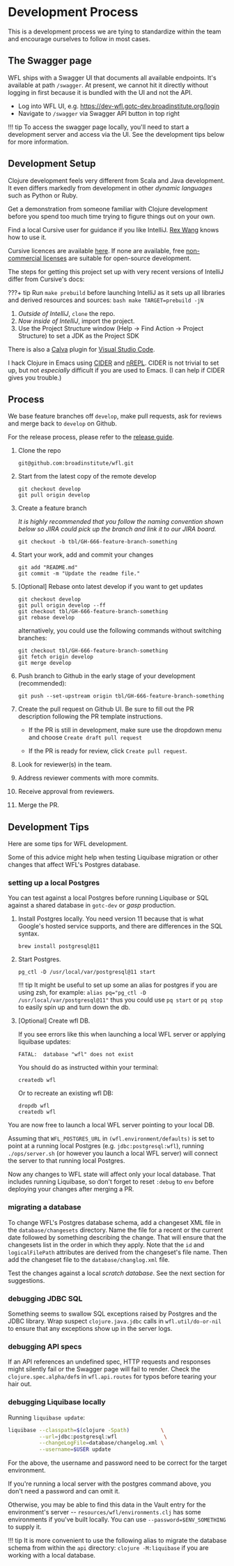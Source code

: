 # Development Process

This is a development process we are tying to standardize within the team and
encourage ourselves to follow in most cases.

## The Swagger page

WFL ships with a Swagger UI that documents all available endpoints. It's
available at path `/swagger`.  At present, we cannot hit it directly
without logging in first because it is bundled with the UI and not the API.

- Log into WFL UI, e.g. https://dev-wfl.gotc-dev.broadinstitute.org/login
- Navigate to `/swagger` via Swagger API button in top right

!!! tip
    To access the swagger page locally, you'll need to start a development
    server and access via the UI. See the development tips below for more
    information.

## Development Setup

Clojure development feels very different from Scala and Java development. It
even differs markedly from development in other *dynamic languages* such as
Python or Ruby.

Get a demonstration from someone familiar with Clojure development before you
spend too much time trying to figure things out on your own.

Find a local Cursive user for guidance if you like IntelliJ.
[Rex Wang](mailto:chengche@broadinstitute.org) knows how to use it.

Cursive licences are available
[here](https://broadinstitute.atlassian.net/wiki/spaces/DSDE/pages/48234557/Software%2BLicenses%2B-%2BCursive).
If none are available, free
[non-commercial licenses](https://cursive-ide.com/buy.html) are suitable for
open-source development.

The steps for getting this project set up with very recent versions of IntelliJ
differ from Cursive's docs:

???+ tip
    Run `make prebuild` before launching IntelliJ as it sets up all libraries
    and derived resources and sources:
    ```bash
    make TARGET=prebuild -jN
    ```

1. *Outside of IntelliJ*, `clone` the repo.
2. *Now inside of IntelliJ*, import the project.
3. Use the Project Structure window (Help -> Find Action -> Project Structure)
   to set a JDK as the Project SDK

There is also a
[Calva](https://marketplace.visualstudio.com/items?itemName=betterthantomorrow.calva)
plugin for [Visual Studio Code](https://code.visualstudio.com/).

I hack Clojure in Emacs using
[CIDER](https://cider.readthedocs.io/) and
[nREPL](https://github.com/clojure/tools.nrepl). CIDER is not
trivial to set up, but not *especially* difficult if you are
used to Emacs. (I can help if CIDER gives you trouble.)

## Process

We base feature branches off `develop`, make pull requests, ask for reviews
and merge back to `develop` on Github.

For the release process, please refer to the [release guide](./dev-release.md).

1. Clone the repo
    ```
    git@github.com:broadinstitute/wfl.git
    ```

2. Start from the latest copy of the remote develop
    ```
    git checkout develop
    git pull origin develop
    ```

3. Create a feature branch

    _It is highly recommended that you follow the naming convention
    shown below so JIRA could pick up the branch and link it
    to our JIRA board._
    ```
    git checkout -b tbl/GH-666-feature-branch-something
    ```

4. Start your work, add and commit your changes
    ```
    git add "README.md"
    git commit -m "Update the readme file."
    ```

5. [Optional] Rebase onto latest develop if you want to get updates
    ```
    git checkout develop
    git pull origin develop --ff
    git checkout tbl/GH-666-feature-branch-something
    git rebase develop
    ```

    alternatively, you could use the following commands without switching
    branches:
    ```
    git checkout tbl/GH-666-feature-branch-something
    git fetch origin develop
    git merge develop
    ```

6. Push branch to Github in the early stage of your development (recommended):
    ```
    git push --set-upstream origin tbl/GH-666-feature-branch-something
    ```

7. Create the pull request on Github UI. Be sure to fill out the PR description
   following the PR template instructions.

    - If the PR is still in development, make sure use the dropdown menu and
      choose `Create draft pull request`

    - If the PR is ready for review, click `Create pull request`.

8. Look for reviewer(s) in the team.

9. Address reviewer comments with more commits.

10. Receive approval from reviewers.

11. Merge the PR.



## Development Tips

Here are some tips for WFL development.

Some of this advice might help when testing Liquibase migration or other
changes that affect WFL's Postgres database.

### setting up a local Postgres

You can test against a local Postgres before running Liquibase or SQL against a
shared database in `gotc-dev` or *gasp* production.

1. Install Postgres locally.
    You need version 11 because that is what Google's hosted service supports,
    and there are differences in the SQL syntax.

    ```
    brew install postgresql@11
    ```

2. Start Postgres.

    ```
    pg_ctl -D /usr/local/var/postgresql@11 start
    ```
    !!! tip
        It might be useful to set up some an alias for postgres if you are using
        zsh, for example:
        ```
        alias pq="pg_ctl -D /usr/local/var/postgresql@11"
        ```
        thus you could use `pq start` or `pq stop` to easily spin up and turn down
        the db.

3. [Optional] Create wfl DB.

    If you see errors like this when launching a local WFL server
    or applying liquibase updates:

    ```
    FATAL:  database "wfl" does not exist
    ```

    You should do as instructed within your terminal:

    ```
    createdb wfl
    ```

    Or to recreate an existing wfl DB:

    ```
    dropdb wfl
    createdb wfl
    ```

You are now free to launch a local WFL server pointing to your local DB.

Assuming that `WFL_POSTGRES_URL` in `(wfl.environment/defaults)` is set to
point at a running local Postgres (e.g. `jdbc:postgresql:wfl`), running
`./ops/server.sh` (or however you launch a local WFL server) will
connect the server to that running local Postgres.

Now any changes to WFL state will affect only your local database.
That includes running Liquibase, so don't forget to reset `:debug` to `env`
before deploying your changes after merging a PR.


### migrating a database

To change WFL's Postgres database schema, add a changeset XML file in the
`database/changesets` directory. Name the file for a recent or the current date
followed by something describing the change. That will ensure that the
changesets list in the order in which they apply. Note that the `id` and
`logicalFilePath` attributes are derived from the changeset's file name.
Then add the changeset file to the `database/changlog.xml` file.

Test the changes against a local _scratch database_. See the next section for
suggestions.

### debugging JDBC SQL

Something seems to swallow SQL exceptions raised by Postgres and the JDBC
library. Wrap suspect `clojure.java.jdbc` calls in `wfl.util/do-or-nil` to
ensure that any exceptions show up in the server logs.

### debugging API specs

If an API references an undefined spec, HTTP requests and responses might
silently fail or the Swagger page will fail to render. Check the
`clojure.spec.alpha/def`s in `wfl.api.routes` for typos before tearing your
hair out.

### debugging Liquibase locally

Running `liquibase update`:
```bash
liquibase --classpath=$(clojure -Spath)          \
          --url=jdbc:postgresql:wfl               \
          --changeLogFile=database/changelog.xml \
          --username=$USER update
```
For the above, the username and password need to be correct for the target
environment.

If you're running a local server with the postgres command above, you don't
need a password and can omit it.

Otherwise, you may be able to find this data in the Vault entry for the
environment's server --
`resources/wfl/environments.clj` has some environments if you've built locally.
You can use `--password=$ENV_SOMETHING` to supply it.

!!! tip
    It is more convenient to use the following alias to migrate the database
    schema from within the `api` directory:
    ```
    clojure -M:liquibase
    ```
    if you are working with a local database.
